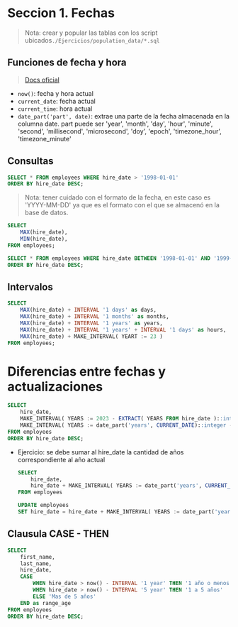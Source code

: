 # Seccion 1. Fechas

> Nota:  crear y popular las tablas con los script ubicados`./Ejercicios/population_data/*.sql`

## Funciones de fecha y hora 
> [Docs oficial](https://www.postgresql.org/docs/8.1/functions-datetime.html)

- `now()`: fecha y hora actual
- `current_date`: fecha actual
- `current_time`: hora actual
- `date_part('part', date)`: extrae una parte de la fecha almacenada en la columna date. part puede ser 'year', 'month', 'day', 'hour', 'minute', 'second', 'millisecond', 'microsecond', 'doy', 'epoch', 'timezone_hour', 'timezone_minute'

## Consultas

```sql
SELECT * FROM employees WHERE hire_date > '1998-01-01'
ORDER BY hire_date DESC;
```
> Nota: tener cuidado con el formato de la fecha, en este caso es 'YYYY-MM-DD' ya que es el formato con el que se almacenó en la base de datos.

```sql
SELECT 
    MAX(hire_date),
    MIN(hire_date),    
FROM employees;
```

```sql
SELECT * FROM employees WHERE hire_date BETWEEN '1998-01-01' AND '1999-01-01'
ORDER BY hire_date DESC;
```

## Intervalos

```sql
SELECT 
    MAX(hire_date) + INTERVAL '1 days' as days,
    MAX(hire_date) + INTERVAL '1 months' as months,
    MAX(hire_date) + INTERVAL '1 years' as years,
    MAX(hire_date) + INTERVAL '1 years' + INTERVAL '1 days' as hours,
    MAX(hire_date) + MAKE_INTERVAL( YEART := 23 ) 
FROM employees;
```

# Diferencias entre fechas y actualizaciones

```sql
SELECT 
    hire_date,
    MAKE_INTERVAL( YEARS := 2023 - EXTRACT( YEARS FROM hire_date )::integer ) as manual_year,
    MAKE_INTERVAL( YEARS := date_part('years', CURRENT_DATE)::integer - EXTRACT( YEARS FROM hire_date )::integer )  as computed_year
FROM employees
ORDER BY hire_date DESC;
```

- Ejercicio: se debe sumar al hire_date la cantidad de años correspondiente al año actual

    ```sql
    SELECT 
        hire_date,
        hire_date + MAKE_INTERVAL( YEARS := date_part('years', CURRENT_DATE)::integer)  as new_hire_date
    FROM employees

    UPDATE employees
    SET hire_date = hire_date + MAKE_INTERVAL( YEARS := date_part('years', CURRENT_DATE)::integer);
    ```

## Clausula CASE - THEN

```sql
SELECT
    first_name,
    last_name,
    hire_date,
    CASE
        WHEN hire_date > now() - INTERVAL '1 year' THEN '1 año o menos'
        WHEN hire_date > now() - INTERVAL '5 year' THEN '1 a 5 años'
        ELSE 'Mas de 5 años'
    END as range_age
FROM employees
ORDER BY hire_date DESC;
```
